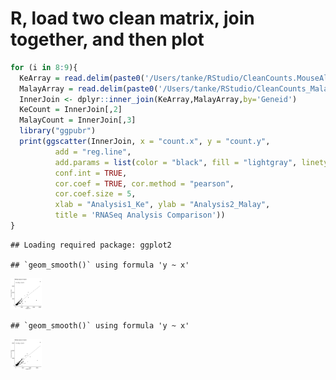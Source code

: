 R, load two clean matrix, join together, and then plot
======================================================

``` r
for (i in 8:9){
  KeArray = read.delim(paste0('/Users/tanke/RStudio/CleanCounts.MouseAlignment_Sample',i,'_S0.txt'),header = TRUE, sep = '', dec = '.')
  MalayArray = read.delim(paste0('/Users/tanke/RStudio/CleanCounts_MalayRSEM_MouseAlignment_Sample',i,'.txt'),header = TRUE, sep = '', dec = '.')
  InnerJoin <- dplyr::inner_join(KeArray,MalayArray,by='Geneid')
  KeCount = InnerJoin[,2]
  MalayCount = InnerJoin[,3]
  library("ggpubr")
  print(ggscatter(InnerJoin, x = "count.x", y = "count.y", 
          add = "reg.line", 
          add.params = list(color = "black", fill = "lightgray", linetype = 3),
          conf.int = TRUE, 
          cor.coef = TRUE, cor.method = "pearson",
          cor.coef.size = 5,
          xlab = "Analysis1_Ke", ylab = "Analysis2_Malay",
          title = 'RNASeq Analysis Comparison'))
}
```

    ## Loading required package: ggplot2

    ## `geom_smooth()` using formula 'y ~ x'

<img src="Analysis-Comparison_files/figure-markdown_github/unnamed-chunk-1-1.png" width="50" height="50" />

    ## `geom_smooth()` using formula 'y ~ x'

<img src="Analysis-Comparison_files/figure-markdown_github/unnamed-chunk-1-2.png" width="50" height="50" />
